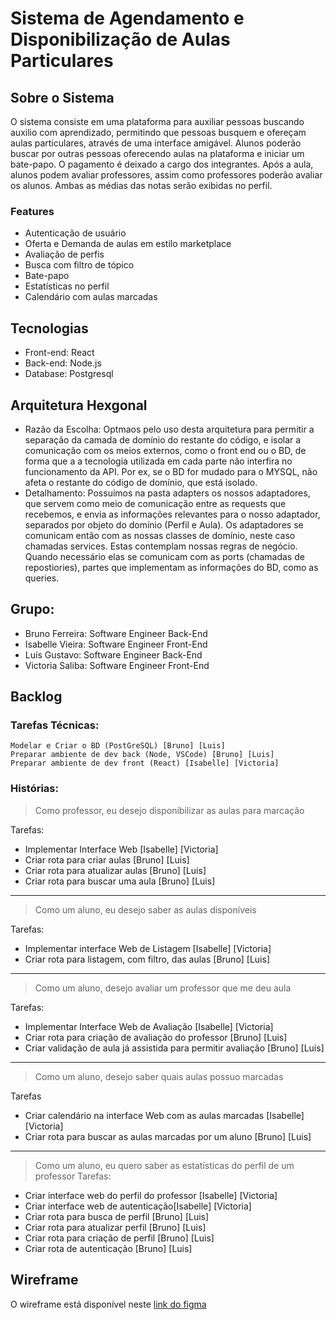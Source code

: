 # Sistema de Agendamento e Disponibilização de Aulas Particulares

## Sobre o Sistema
O sistema consiste em uma plataforma para auxiliar pessoas buscando auxilio com aprendizado, permitindo que pessoas busquem e ofereçam aulas particulares, através de uma interface amigável. Alunos poderão buscar por outras pessoas oferecendo aulas na plataforma e iniciar um bate-papo. O pagamento é deixado a cargo dos integrantes. Após a aula, alunos podem avaliar professores, assim como professores poderão avaliar os alunos. Ambas as médias das notas serão exibidas no perfil.

### Features
- Autenticação de usuário
- Oferta e Demanda de aulas em estilo marketplace
- Avaliação de perfis
- Busca com filtro de tópico
- Bate-papo
- Estatísticas no perfil
- Calendário com aulas marcadas

## Tecnologias
- Front-end: React
- Back-end:  Node.js
- Database:  Postgresql

## Arquitetura Hexgonal
- Razão da Escolha: Optmaos pelo uso desta arquitetura para permitir a separação da camada de domínio do restante do código, e isolar a comunicação com os meios externos, como o front end ou o BD, de forma que a a tecnologia utilizada em cada parte não interfira no funcionamento da API. Por ex, se o BD for mudado para o MYSQL, não afeta o restante do código de domínio, que está isolado.
- Detalhamento: Possuímos na pasta adapters os nossos adaptadores, que servem como meio de comunicação entre as requests que recebemos, e envia as informações relevantes para o nosso adaptador, separados por objeto do domínio (Perfil e Aula). Os adaptadores se comunicam então com as nossas classes de domínio, neste caso chamadas services. Estas contemplam nossas regras de negócio. Quando necessário elas se comunicam com as ports (chamadas de repostiories), partes que implementam as informações do BD, como as queries.

## Grupo:
- Bruno Ferreira: Software Engineer Back-End
- Isabelle Vieira: Software Engineer Front-End
- Luís Gustavo: Software Engineer Back-End
- Victoria Saliba: Software Engineer Front-End

## Backlog

### Tarefas Técnicas:
    Modelar e Criar o BD (PostGreSQL) [Bruno] [Luis]
    Preparar ambiente de dev back (Node, VSCode) [Bruno] [Luis]
    Preparar ambiente de dev front (React) [Isabelle] [Victoria]


### Histórias:

> Como professor, eu desejo disponibilizar as aulas para marcação
    
Tarefas:
* Implementar Interface Web [Isabelle] [Victoria]
* Criar rota para criar aulas [Bruno] [Luis]
* Criar rota para atualizar aulas [Bruno] [Luis]
* Criar rota para buscar uma aula [Bruno] [Luis]
*****
> Como um aluno, eu desejo saber as aulas disponíveis
    
Tarefas:
* Implementar interface Web de Listagem [Isabelle] [Victoria]
* Criar rota para listagem, com filtro, das aulas [Bruno] [Luis]
*****
> Como um aluno, desejo avaliar um professor que me deu aula

Tarefas:
* Implementar Interface Web de Avaliação [Isabelle] [Victoria]
* Criar rota para criação de avaliação do professor [Bruno] [Luis]
* Criar validação de aula já assistida para permitir avaliação [Bruno] [Luis]
*****
> Como um aluno, desejo saber quais aulas possuo marcadas

Tarefas
* Criar calendário na interface Web com as aulas marcadas [Isabelle] [Victoria]
* Criar rota para buscar as aulas marcadas por um aluno [Bruno] [Luis]
*****
> Como um aluno, eu quero saber as estatísticas do perfil de um professor
Tarefas:
* Criar interface web do perfil do professor [Isabelle] [Victoria]
* Criar interface web de autenticação[Isabelle] [Victoria]
* Criar rota para busca de perfil [Bruno] [Luis]
* Criar rota para atualizar perfil [Bruno] [Luis]
* Criar rota para criação de perfil [Bruno] [Luis]
* Criar rota de autenticação [Bruno] [Luis]

## Wireframe

O wireframe está disponível neste [link do figma](https://www.figma.com/file/bnuJb2HpAWOEypPzWPMhtw/Aulas-Particulares?node-id=802%3A1831)
